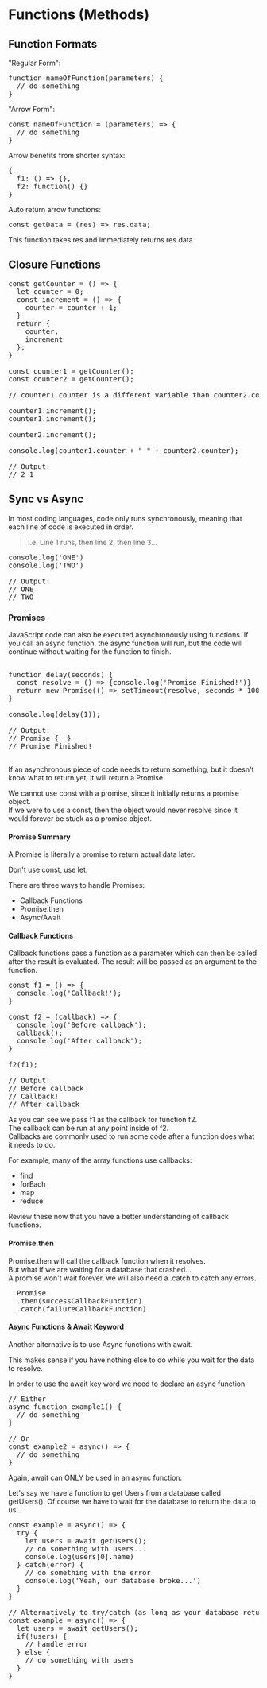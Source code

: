 # Functions (Methods)

## Function Formats

"Regular Form":
<pre>
function nameOfFunction(parameters) {
  // do something
}
</pre>

"Arrow Form":
<pre>
const nameOfFunction = (parameters) => {
  // do something
}
</pre>

Arrow benefits from shorter syntax:
<pre>
{
  f1: () => {},
  f2: function() {}
}
</pre>

Auto return arrow functions:
<pre>
const getData = (res) => res.data;
</pre>

This function takes res and immediately returns res.data

## Closure Functions

<pre>
const getCounter = () => {
  let counter = 0;
  const increment = () => {
    counter = counter + 1;
  }
  return {
    counter,
    increment
  };
}

const counter1 = getCounter();
const counter2 = getCounter();

// counter1.counter is a different variable than counter2.counter

counter1.increment();
counter1.increment();

counter2.increment();

console.log(counter1.counter + " " + counter2.counter);

// Output:
// 2 1
</pre>

## Sync vs Async

In most coding languages, code only runs synchronously, meaning that each line of code is executed in order.

>i.e. Line 1 runs, then line 2, then line 3...

<pre>
console.log('ONE')
console.log('TWO')

// Output:
// ONE
// TWO
</pre>

### Promises

JavaScript code can also be executed asynchronously using functions. If you call an async function, the async function will run, but the code will continue without waiting for the function to finish.

<pre>

function delay(seconds) {
  const resolve = () => {console.log('Promise Finished!')}
  return new Promise(() => setTimeout(resolve, seconds * 1000));
}

console.log(delay(1));

// Output: 
// Promise { <pending> }
// Promise Finished!

</pre>

If an asynchronous piece of code needs to return something, but it doesn't know what to return yet, it will return a Promise.

We cannot use const with a promise, since it initially returns a promise object.  
If we were to use a const, then the object would never resolve since it would forever be stuck as a promise object.

#### Promise Summary

A Promise is literally a promise to return actual data later. 

Don't use const, use let.

There are three ways to handle Promises:
- Callback Functions
- Promise.then
- Async/Await

#### Callback Functions

Callback functions pass a function as a parameter which can then be called after the result is evaluated. The result will be passed as an argument to the function.

<pre>
const f1 = () => {
  console.log('Callback!');
}

const f2 = (callback) => {
  console.log('Before callback');
  callback();
  console.log('After callback');
}

f2(f1);

// Output:
// Before callback
// Callback!
// After callback
</pre>

As you can see we pass f1 as the callback for function f2.  
The callback can be run at any point inside of f2.  
Callbacks are commonly used to run some code after a function does what it needs to do.

For example, many of the array functions use callbacks:
- find
- forEach
- map
- reduce

Review these now that you have a better understanding of callback functions.

#### Promise.then

Promise.then will call the callback function when it resolves.  
But what if we are waiting for a database that crashed...  
A promise won't wait forever, we will also need a .catch to catch any errors.

<pre>
  Promise
  .then(successCallbackFunction)
  .catch(failureCallbackFunction)
</pre>

#### Async Functions & Await Keyword

Another alternative is to use Async functions with await.

This makes sense if you have nothing else to do while you wait for the data to resolve.  

In order to use the await key word we need to declare an async function.
<pre>
// Either
async function example1() {
  // do something
}

// Or
const example2 = async() => {
  // do something
}
</pre>

Again, await can ONLY be used in an async function.

Let's say we have a function to get Users from a database called getUsers(). 
Of course we have to wait for the database to return the data to us...
<pre>
const example = async() => {
  try {
    let users = await getUsers();
    // do something with users...
    console.log(users[0].name)
  } catch(error) {
    // do something with the error
    console.log('Yeah, our database broke...')
  }
}

// Alternatively to try/catch (as long as your database returns null/undefined/false if theres an error)
const example = async() => {
  let users = await getUsers();
  if(!users) {
    // handle error
  } else {
    // do something with users
  }
}

</pre>

